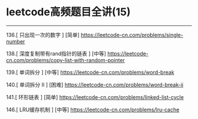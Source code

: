 # leetcode高频题目全讲(15)

---

136.[ 只出现一次的数字 ] [简单]
https://leetcode-cn.com/problems/single-number

138.[ 深度复制带有rand指针的链表 ] [中等]
https://leetcode-cn.com/problems/copy-list-with-random-pointer

139.[ 单词拆分 ] [中等]
https://leetcode-cn.com/problems/word-break

140.[ 单词拆分 II ] [困难]
https://leetcode-cn.com/problems/word-break-ii

141.[ 环形链表 ] [简单]
https://leetcode-cn.com/problems/linked-list-cycle

146.[ LRU缓存机制 ] [中等]
https://leetcode-cn.com/problems/lru-cache

